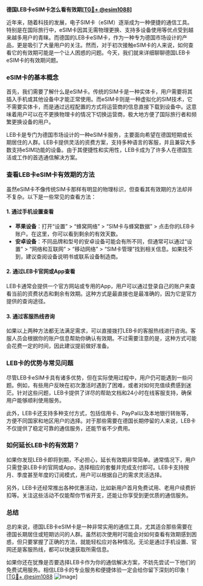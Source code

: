**德国LEB卡eSIM卡怎么看有效期[[TG💪+ @esim1088](https://t.me/s/esim1088)]**

近年来，随着科技的发展，电子SIM卡（eSIM）逐渐成为一种便捷的通信工具。特别是在国际旅行中，eSIM卡因其无需物理更换、支持多设备使用等优点受到越来越多用户的青睐。而德国的LEB卡eSIM卡，作为一种专为德国市场设计的产品，更是吸引了大量用户的关注。然而，对于初次接触eSIM卡的人来说，如何查看它的有效期可能是一个让人困惑的问题。今天，我们就来详细聊聊德国LEB卡eSIM卡的有效期问题。

### eSIM卡的基本概念

首先，我们需要了解什么是eSIM卡。传统的SIM卡是一种实体卡，用户需要将其插入手机或其他设备中才能正常使用。而eSIM卡则是一种虚拟化的SIM技术，它不需要实体卡，而是通过远程配置的方式将运营商的信息直接下载到设备中。这意味着用户可以在不更换物理卡的情况下切换运营商，极大地方便了国际旅行者和频繁更换设备的用户。

LEB卡是专门为德国市场设计的一种eSIM卡服务，主要面向希望在德国短期或长期居住的人群。LEB卡提供灵活的资费方案，支持多种语言的客服，并且兼容大多数支持eSIM功能的设备。由于其便捷性和实用性，LEB卡成为了许多人在德国生活或工作的首选通信解决方案。

### 查看LEB卡eSIM卡有效期的方法

虽然eSIM卡不像传统SIM卡那样有明显的物理标识，但查看其有效期的方法却并不复杂。以下是一些常见的查看方法：

#### 1. **通过手机设置查看**
   - **苹果设备**：打开“设置” > “蜂窝网络” > “SIM卡与蜂窝数据” > 点击你的LEB卡账户。在这里，你可以看到剩余的有效天数。
   - **安卓设备**：不同品牌和型号的安卓设备可能会有所不同，但通常可以通过“设置” > “网络和互联网” > “移动网络” > “SIM卡管理”找到相关信息。如果找不到，建议查阅设备说明书或联系设备制造商。

#### 2. **通过LEB卡官网或App查看**
   LEB卡通常会提供一个官方网站或专用的App，用户可以通过登录自己的账户来查看当前的资费状态和剩余有效期。这种方式是最直接也是最准确的，因为它是官方提供的查询途径。

#### 3. **通过客服热线咨询**
   如果以上两种方法都无法满足需求，可以直接拨打LEB卡的客服热线进行咨询。客服人员会根据你的账户信息帮助你确认有效期。不过需要注意的是，这种方式可能会花费一定的时间，因此建议提前做好准备。

### LEB卡的优势与常见问题

尽管LEB卡eSIM卡具有诸多优势，但在实际使用过程中，用户仍可能遇到一些问题。例如，有些用户反映在初次激活时遇到了困难，或者对如何充值续费感到迷茫。针对这些问题，LEB卡提供了详尽的帮助文档和24小时在线客服支持，确保用户能够顺利使用服务。

此外，LEB卡还支持多种支付方式，包括信用卡、PayPal以及本地银行转账等，方便不同国家和地区用户的选择。对于那些需要在德国长期停留的人来说，LEB卡不仅提供了稳定可靠的通信服务，还能节省不少费用。

### 如何延长LEB卡的有效期？

如果你发现LEB卡即将到期，不必担心，延长有效期非常简单。通常情况下，用户只需登录LEB卡的官网或App，选择相应的套餐并完成支付即可。LEB卡支持按月、季度甚至年度的订阅模式，用户可以根据自己的需求灵活选择。

另外，LEB卡还经常推出各种优惠活动，比如新用户首月免费试用、老用户续费折扣等。关注这些活动不仅能帮你节省开支，还能让你享受到更优质的通信服务。

### 总结

总的来说，德国LEB卡eSIM卡是一种非常实用的通信工具，尤其适合那些需要在德国长期居住或短期访问的人群。虽然初次使用时可能会对如何查看有效期感到困惑，但只要掌握了正确的方法，就能轻松应对各种情况。无论是通过手机设置、官网还是客服热线，都可以快速获取所需信息。

如果你还在犹豫是否要选择LEB卡作为你的通信解决方案，不妨先尝试一下他们的免费试用服务。相信LEB卡的专业服务和便捷体验一定会给你留下深刻的印象！[[TG💪+ @esim1088](https://t.me/s/esim1088) ![Image](https://i.postimg.cc/4NQfJmqS/Snipaste-2025-05-13-00-14-12.png)]